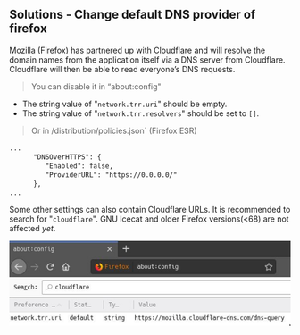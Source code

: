 ## Solutions - Change default DNS provider of firefox

Mozilla (Firefox) has partnered up with Cloudflare and will resolve the domain names from the application itself via a DNS server from Cloudflare.
Cloudflare will then be able to read everyone’s DNS requests.

> You can disable it in “about:config"

- The string value of "`network.trr.uri`" should be empty.
- The string value of "`network.trr.resolvers`" should be set to `[]`.

> Or in /distribution/policies.json` (Firefox ESR)

```
...
      "DNSOverHTTPS": {
         "Enabled": false,
         "ProviderURL": "https://0.0.0.0/"
      },
...
```

Some other settings can also contain Cloudflare URLs. It is recommended to search for "`cloudflare`".
GNU Icecat and older Firefox versions(<68) are not affected *yet*.

![The about:config page which shows the Cloudflare DNS address in the network.trr.uri string.](../image/firefox-cloudflare-dns-settings.jpg)
